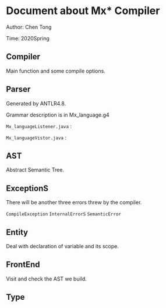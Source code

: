 # Document about Mx* Compiler

Author: Chen Tong

Time: 2020Spring

## Compiler
Main function and some compile options.

## Parser

Generated by ANTLR4.8. 

Grammar description is in Mx_language.g4

`Mx_languageListener.java` : 

`Mx_languageVistor.java` : 

## AST
Abstract Semantic Tree.

## ExceptionS
There will be another three errors threw by the compiler.

`CompileException`
`InternalErrorS`
`SemanticError`

## Entity

Deal with declaration of variable and its scope.

## FrontEnd

Visit and check the AST we build.

## Type


